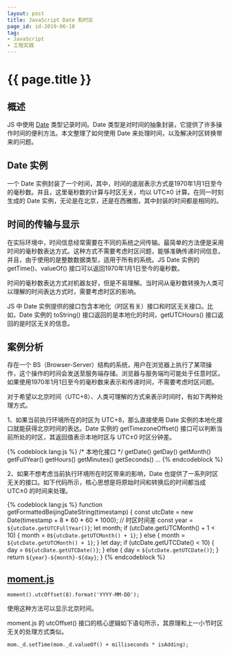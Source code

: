 ```yaml
---
layout: post
title: JavaScript Date 和时区
page_id: id-2019-06-10
tag:
- JavaScript
- 工程实践
---
```


<h1 class="title">{{ page.title }}</h1>

<h2 id='section_1'>概述</h2>

JS 中使用 <a href="https://developer.mozilla.org/en-US/docs/Web/JavaScript/Reference/Global_Objects/Date" target="_blank">Date</a> 类型记录时间。Date 类型是对时间的抽象封装，它提供了许多操作时间的便利方法。本文整理了如何使用 Date 来处理时间，以及解决时区转换带来的问题。

<!-- more -->

<h2 id='section_2'>Date 实例</h2>

一个 Date 实例封装了一个时间，其中，时间的底层表示方式是1970年1月1日至今的毫秒数。并且，这里毫秒数的计算与时区无关，均以 UTC±0 计算。在同一时刻生成的 Date 实例，无论是在北京，还是在西雅图，其中封装的时间都是相同的。

<h2 id='section_3'>时间的传输与显示</h2>

在实际环境中，时间信息经常需要在不同的系统之间传输。最简单的方法便是采用时间的毫秒数表达方式。这种方式不需要考虑时区问题，能够准确传递时间信息，并且，由于使用的是整数数据类型，适用于所有的系统。JS Date 实例的 getTime()、valueOf() 接口可以返回1970年1月1日至今的毫秒数。

时间的毫秒数表达方式对机器友好，但是不易理解。当时间从毫秒数转换为人类可以理解的时间表达方式时，需要考虑时区的影响。

JS 中 Date 实例提供的接口包含本地化（时区有关）接口和时区无关接口。比如，Date 实例的 toString() 接口返回的是本地化的时间，getUTCHours() 接口返回的是时区无关的信息。

<h2 id='section_4'>案例分析</h2>

存在一个 BS（Browser-Server）结构的系统，用户在浏览器上执行了某项操作，这个操作的时间会发送至服务端存储。浏览器与服务端均可能处于任意时区。如果使用1970年1月1日至今的毫秒数来表示和传递时间，不需要考虑时区问题。

对于希望以北京时间（UTC+8）、人类可理解的方式来表示时间时，有如下两种处理方式。

1、如果当前执行环境所在的时区为 UTC+8，那么直接使用 Date 实例的本地化接口就能获得北京时间的表达。Date 实例的 getTimezoneOffset() 接口可以判断当前所处的时区，其返回值表示本地时区与 UTC±0 时区分钟差。

{% codeblock lang:js %}
/* 本地化接口 */
getDate()
getDay()
getMonth()
getFullYear()
getHours()
getMinutes()
getSeconds()
...
{% endcodeblock %}

2、如果不想考虑当前执行环境所在时区带来的影响，Date 也提供了一系列时区无关的接口。如下代码所示，核心思想是将原始时间和转换后的时间都当成 UTC±0 的时间来处理。

{% codeblock lang:js %}
function getFormattedBeijingDateString(timestamp) {
  const utcDate = new Date(timestamp + 8 * 60 * 60 * 1000); // 时区时间差
  const year = `${utcDate.getUTCFullYear()}`;
  let month;
  if (utcDate.getUTCMonth() + 1 < 10) {
    month = `0${utcDate.getUTCMonth() + 1}`;
  } else {
    month = `${utcDate.getUTCMonth() + 1}`;
  }
  let day;
  if (utcDate.getUTCDate() < 10) {
    day = `0${utcDate.getUTCDate()}`;
  } else {
    day = `${utcDate.getUTCDate()}`;
  }
  return `${year}-${month}-${day}`;
}
{% endcodeblock %}

<h2 id='section_5'><a href="https://momentjs.com" target="_blank">moment.js</a></h2>

`moment().utcOffset(8).format('YYYY-MM-DD');`

使用这种方法可以显示北京时间。

moment.js 的 utcOffset() 接口的核心逻辑如下语句所示，其原理和上一小节时区无关的处理方式类似。

`mom._d.setTime(mom._d.valueOf() + milliseconds * isAdding);`

